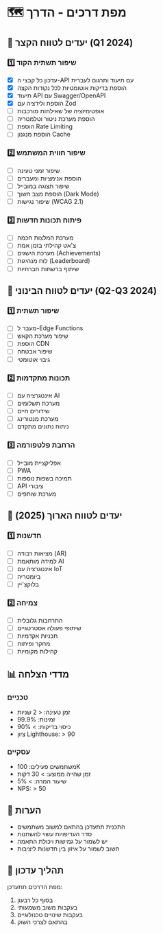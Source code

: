 # 🗺️ מפת דרכים - הדרך

## 🎯 יעדים לטווח הקצר (Q1 2024)

### 1️⃣ שיפור תשתית הקוד
- [x] עדכון כל קבצי ה-API עם תיעוד ותרגום לעברית
- [x] הוספת בדיקות אוטומטיות לכל נקודות הקצה
- [x] תיעוד API עם Swagger/OpenAPI
- [x] הוספת ולידציה עם Zod
- [ ] אופטימיזציה של שאילתות מורכבות
- [ ] הוספת מערכת ניטור וטלמטריה
- [ ] הוספת Rate Limiting
- [ ] הוספת מנגנון Cache

### 2️⃣ שיפור חווית המשתמש
- [ ] שיפור זמני טעינה
- [ ] הוספת אנימציות ומעברים
- [ ] שיפור תצוגה במובייל
- [ ] הוספת מצב חשוך (Dark Mode)
- [ ] שיפור נגישות (WCAG 2.1)

### 3️⃣ פיתוח תכונות חדשות
- [ ] מערכת המלצות חכמה
- [ ] צ'אט קהילתי בזמן אמת
- [ ] מערכת הישגים (Achievements)
- [ ] לוח מנהיגות (Leaderboard)
- [ ] שיתוף ברשתות חברתיות

## 🎯 יעדים לטווח הבינוני (Q2-Q3 2024)

### 1️⃣ שיפור תשתית
- [ ] מעבר ל-Edge Functions
- [ ] שיפור מערכת הקאש
- [ ] הוספת CDN
- [ ] שיפור אבטחה
- [ ] גיבוי אוטומטי

### 2️⃣ תכונות מתקדמות
- [ ] אינטגרציה עם AI
- [ ] מערכת תשלומים
- [ ] שידורים חיים
- [ ] מערכת מנטורינג
- [ ] ניתוח נתונים מתקדם

### 3️⃣ הרחבת פלטפורמה
- [ ] אפליקציית מובייל
- [ ] PWA
- [ ] תמיכה בשפות נוספות
- [ ] API ציבורי
- [ ] מערכת שותפים

## 🎯 יעדים לטווח הארוך (2025)

### 1️⃣ חדשנות
- [ ] מציאות רבודה (AR)
- [ ] למידה מותאמת AI
- [ ] אינטגרציה עם IoT
- [ ] ביומטריה
- [ ] בלוקצ'יין

### 2️⃣ צמיחה
- [ ] התרחבות גלובלית
- [ ] שיתופי פעולה אסטרטגיים
- [ ] תכניות אקדמיות
- [ ] מחקר ופיתוח
- [ ] קהילות מקומיות

## 📊 מדדי הצלחה

### טכניים
- זמן טעינה: < 2 שניות
- זמינות: 99.9%
- כיסוי בדיקות: > 90%
- ציון Lighthouse: > 90

### עסקיים
- משתמשים פעילים: 100K
- זמן שהייה ממוצע: > 30 דקות
- שיעור המרה: > 5%
- NPS: > 50

## 📝 הערות

- התכנית תתעדכן בהתאם למשוב משתמשים
- סדר העדיפויות עשוי להשתנות
- יש לשמור על גמישות ויכולת התאמה
- חשוב לשמור על איזון בין חדשנות ליציבות

## 🔄 תהליך עדכון

מפת הדרכים תתעדכן:
1. בסוף כל רבעון
2. בעקבות משוב משמעותי
3. בעקבות שינויים טכנולוגיים
4. בהתאם לצרכי השוק 